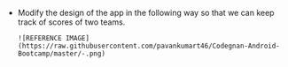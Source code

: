 - Modify the design of the app in the following way so that we can keep track of scores of two teams.

      ![REFERENCE IMAGE](https://raw.githubusercontent.com/pavankumart46/Codegnan-Android-Bootcamp/master/-.png)

